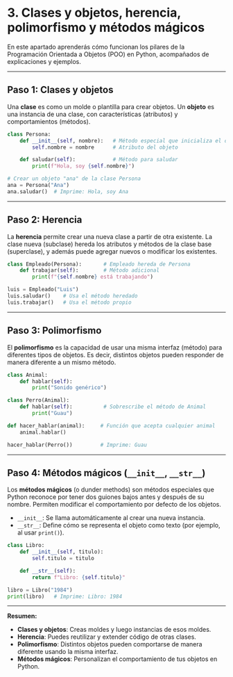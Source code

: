 # 3. Clases y objetos, herencia, polimorfismo y métodos mágicos

En este apartado aprenderás cómo funcionan los pilares de la Programación Orientada a Objetos (POO) en Python, acompañados de explicaciones y ejemplos.

---

## Paso 1: Clases y objetos

Una **clase** es como un molde o plantilla para crear objetos. Un **objeto** es una instancia de una clase, con características (atributos) y comportamientos (métodos).

```python
class Persona:
    def __init__(self, nombre):   # Método especial que inicializa el objeto
        self.nombre = nombre      # Atributo del objeto

    def saludar(self):            # Método para saludar
        print(f"Hola, soy {self.nombre}")

# Crear un objeto "ana" de la clase Persona
ana = Persona("Ana")
ana.saludar()  # Imprime: Hola, soy Ana
```

---

## Paso 2: Herencia

La **herencia** permite crear una nueva clase a partir de otra existente. La clase nueva (subclase) hereda los atributos y métodos de la clase base (superclase), y además puede agregar nuevos o modificar los existentes.

```python
class Empleado(Persona):       # Empleado hereda de Persona
    def trabajar(self):        # Método adicional
        print(f"{self.nombre} está trabajando")

luis = Empleado("Luis")
luis.saludar()    # Usa el método heredado
luis.trabajar()   # Usa el método propio
```

---

## Paso 3: Polimorfismo

El **polimorfismo** es la capacidad de usar una misma interfaz (método) para diferentes tipos de objetos. Es decir, distintos objetos pueden responder de manera diferente a un mismo método.

```python
class Animal:
    def hablar(self):
        print("Sonido genérico")

class Perro(Animal):
    def hablar(self):          # Sobrescribe el método de Animal
        print("Guau")

def hacer_hablar(animal):     # Función que acepta cualquier animal
    animal.hablar()

hacer_hablar(Perro())         # Imprime: Guau
```

---

## Paso 4: Métodos mágicos (`__init__`, `__str__`)

Los **métodos mágicos** (o dunder methods) son métodos especiales que Python reconoce por tener dos guiones bajos antes y después de su nombre. Permiten modificar el comportamiento por defecto de los objetos.

- `__init__`: Se llama automáticamente al crear una nueva instancia.
- `__str__`: Define cómo se representa el objeto como texto (por ejemplo, al usar `print()`).

```python
class Libro:
    def __init__(self, titulo):
        self.titulo = titulo

    def __str__(self):
        return f"Libro: {self.titulo}"

libro = Libro("1984")
print(libro)   # Imprime: Libro: 1984
```

---

**Resumen:**  
- **Clases y objetos**: Creas moldes y luego instancias de esos moldes.
- **Herencia**: Puedes reutilizar y extender código de otras clases.
- **Polimorfismo**: Distintos objetos pueden comportarse de manera diferente usando la misma interfaz.
- **Métodos mágicos**: Personalizan el comportamiento de tus objetos en Python.
